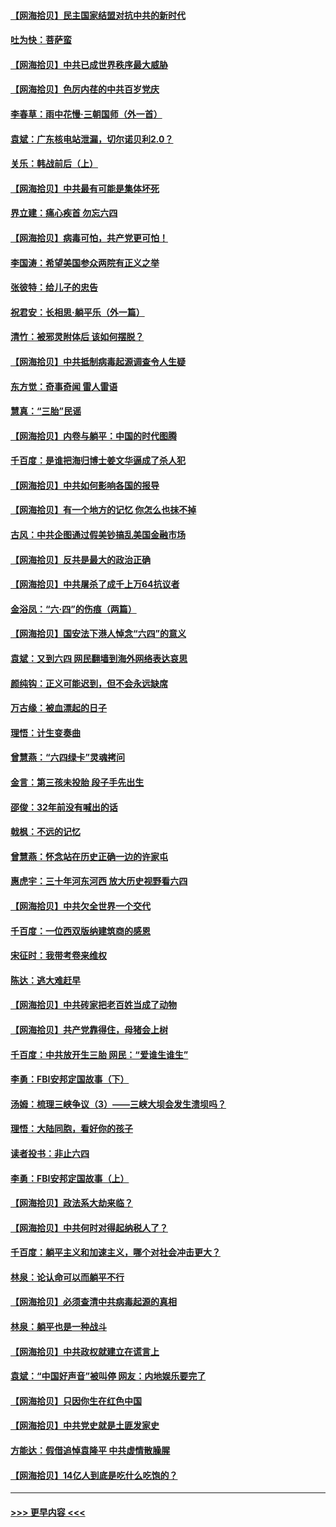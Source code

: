 #### [【网海拾贝】民主国家结盟对抗中共的新时代](../pages/nsc993/n13031717.md?t=06190602) 
#### [吐为快：菩萨蛮](../pages/nsc993/n13030033.md?t=06190602) 
#### [【网海拾贝】中共已成世界秩序最大威胁](../pages/nsc993/n13028138.md?t=06190602) 
#### [【网海拾贝】色厉内荏的中共百岁党庆](../pages/nsc993/n13025582.md?t=06190602) 
#### [李春草：雨中花慢‧三朝国师（外一首）](../pages/nsc993/n13025567.md?t=06190602) 
#### [袁斌：广东核电站泄漏，切尔诺贝利2.0？](../pages/nsc993/n13025475.md?t=06190602) 
#### [关乐：韩战前后（上）](../pages/nsc993/n13025387.md?t=06190602) 
#### [【网海拾贝】中共最有可能是集体坏死](../pages/nsc993/n13023101.md?t=06190602) 
#### [界立建：痛心疾首 勿忘六四](../pages/nsc993/n13022339.md?t=06190602) 
#### [【网海拾贝】病毒可怕，共产党更可怕！](../pages/nsc993/n13020728.md?t=06190602) 
#### [李国涛：希望美国参众两院有正义之举](../pages/nsc993/n13020674.md?t=06190602) 
#### [张彼特：给儿子的忠告](../pages/nsc993/n13018934.md?t=06190602) 
#### [祝君安：长相思‧躺平乐（外一篇）](../pages/nsc993/n13018923.md?t=06190602) 
#### [清竹：被邪灵附体后 该如何摆脱？](../pages/nsc993/n13018877.md?t=06190602) 
#### [【网海拾贝】中共抵制病毒起源调查令人生疑](../pages/nsc993/n13017785.md?t=06190602) 
#### [东方觉：奇事奇闻 雷人雷语](../pages/nsc993/n13017577.md?t=06190602) 
#### [慧真：“三胎”民谣](../pages/nsc993/n13017394.md?t=06190602) 
#### [【网海拾贝】内卷与躺平：中国的时代图腾](../pages/nsc993/n13016128.md?t=06190602) 
#### [千百度：是谁把海归博士姜文华逼成了杀人犯](../pages/nsc993/n13015218.md?t=06190602) 
#### [【网海拾贝】中共如何影响各国的报导](../pages/nsc993/n13012599.md?t=06190602) 
#### [【网海拾贝】有一个地方的记忆 你怎么也抹不掉](../pages/nsc993/n13009802.md?t=06190602) 
#### [古风：中共企图通过假美钞搞乱美国金融市场](../pages/nsc993/n13009626.md?t=06190602) 
#### [【网海拾贝】反共是最大的政治正确](../pages/nsc993/n13007051.md?t=06190602) 
#### [【网海拾贝】中共屠杀了成千上万64抗议者](../pages/nsc993/n13002713.md?t=06190602) 
#### [金浴凤：“六·四”的伤痕（两篇）](../pages/nsc993/n13001719.md?t=06190602) 
#### [【网海拾贝】国安法下港人悼念“六四”的意义](../pages/nsc993/n13001039.md?t=06190602) 
#### [袁斌：又到六四 网民翻墙到海外网络表达哀思](../pages/nsc993/n13000995.md?t=06190602) 
#### [颜纯钩：正义可能迟到，但不会永远缺席](../pages/nsc993/n13000920.md?t=06190602) 
#### [万古缘：被血漂起的日子](../pages/nsc993/n13000914.md?t=06190602) 
#### [理悟：计生变奏曲](../pages/nsc993/n13000414.md?t=06190602) 
#### [曾慧燕：“六四绿卡”灵魂拷问](../pages/nsc993/n13000277.md?t=06190602) 
#### [金言：第三孩未投胎 段子手先出生](../pages/nsc993/n13000215.md?t=06190602) 
#### [邵俊：32年前没有喊出的话](../pages/nsc993/n13000181.md?t=06190602) 
#### [戟枫：不远的记忆](../pages/nsc993/n13000121.md?t=06190602) 
#### [曾慧燕：怀念站在历史正确一边的许家屯](../pages/nsc993/n13000073.md?t=06190602) 
#### [惠虎宇：三十年河东河西 放大历史视野看六四](../pages/nsc993/n13000018.md?t=06190602) 
#### [【网海拾贝】中共欠全世界一个交代](../pages/nsc993/n12998706.md?t=06190602) 
#### [千百度：一位西双版纳建筑商的感恩](../pages/nsc993/n12998487.md?t=06190602) 
#### [宋征时：我带考卷来维权](../pages/nsc993/n12994088.md?t=06190602) 
#### [陈达：逃大难赶早](../pages/nsc993/n12993569.md?t=06190602) 
#### [【网海拾贝】中共砖家把老百姓当成了动物](../pages/nsc993/n12993483.md?t=06190602) 
#### [【网海拾贝】共产党靠得住，母猪会上树](../pages/nsc993/n12990730.md?t=06190602) 
#### [千百度：中共放开生三胎 网民：“爱谁生谁生”](../pages/nsc993/n12990644.md?t=06190602) 
#### [李勇：FBI安邦定国故事（下）](../pages/nsc993/n12987854.md?t=06190602) 
#### [汤姆：梳理三峡争议（3）——三峡大坝会发生溃坝吗？](../pages/nsc993/n12989806.md?t=06190602) 
#### [理悟：大陆同胞，看好你的孩子](../pages/nsc993/n12989778.md?t=06190602) 
#### [读者投书：非止六四](../pages/nsc993/n12989673.md?t=06190602) 
#### [李勇：FBI安邦定国故事（上）](../pages/nsc993/n12987749.md?t=06190602) 
#### [【网海拾贝】政法系大劫来临？](../pages/nsc993/n12987596.md?t=06190602) 
#### [【网海拾贝】中共何时对得起纳税人了？](../pages/nsc993/n12985578.md?t=06190602) 
#### [千百度：躺平主义和加速主义，哪个对社会冲击更大？](../pages/nsc993/n12985512.md?t=06190602) 
#### [林泉：论认命可以而躺平不行](../pages/nsc993/n12985505.md?t=06190602) 
#### [【网海拾贝】必须查清中共病毒起源的真相](../pages/nsc993/n12984276.md?t=06190602) 
#### [林泉：躺平也是一种战斗](../pages/nsc993/n12984194.md?t=06190602) 
#### [【网海拾贝】中共政权就建立在谎言上](../pages/nsc993/n12981880.md?t=06190602) 
#### [袁斌：“中国好声音”被叫停 网友：内地娱乐要完了](../pages/nsc993/n12981826.md?t=06190602) 
#### [【网海拾贝】只因你生在红色中国](../pages/nsc993/n12979096.md?t=06190602) 
#### [【网海拾贝】中共党史就是土匪发家史](../pages/nsc993/n12976478.md?t=06190602) 
#### [方能达：假借追悼袁隆平 中共虚情散臊腥](../pages/nsc993/n12976396.md?t=06190602) 
#### [【网海拾贝】14亿人到底是吃什么吃饱的？](../pages/nsc993/n12974125.md?t=06190602) 

----
#### [ >>> 更早内容 <<< ](../indexes/nsc993-earlier.md)
